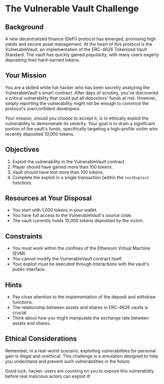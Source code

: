 # The Vulnerable Vault Challenge

## Background
A new decentralized finance (DeFi) protocol has emerged, promising high yields and secure asset management. At the heart of this protocol is the VulnerableVault, an implementation of the ERC-4626 Tokenized Vault Standard. The vault has quickly gained popularity, with many users eagerly depositing their hard-earned tokens.

## Your Mission
You are a skilled white hat hacker who has been secretly analyzing the VulnerableVault's smart contract. After days of scrutiny, you've discovered a critical vulnerability that could put all depositors' funds at risk. However, simply reporting the vulnerability might not be enough to convince the protocol's overconfident developers.

Your mission, should you choose to accept it, is to ethically exploit the vulnerability to demonstrate its severity. Your goal is to drain a significant portion of the vault's funds, specifically targeting a high-profile victim who recently deposited 10,000 tokens.

## Objectives
1. Exploit the vulnerability in the VulnerableVault contract.
2. Player should have gained more than 100 tokens.
3. Vault should have lost more than 100 tokens.
4. Complete the exploit in a single transaction (within the `testExploit` function).

## Resources at Your Disposal
- You start with 1,000 tokens in your wallet.
- You have full access to the VulnerableVault's source code.
- The vault currently holds 10,000 tokens deposited by the victim.

## Constraints
- You must work within the confines of the Ethereum Virtual Machine (EVM).
- You cannot modify the VulnerableVault contract itself.
- Your exploit must be executed through interactions with the vault's public interface.

## Hints
- Pay close attention to the implementation of the deposit and withdraw functions.
- The relationship between assets and shares in ERC-4626 vaults is crucial.
- Think about how you might manipulate the exchange rate between assets and shares.

## Ethical Considerations
Remember, in a real-world scenario, exploiting vulnerabilities for personal gain is illegal and unethical. This challenge is a simulation designed to help you understand and prevent such vulnerabilities in the future.

Good luck, hacker. users are counting on you to expose this vulnerability before real malicious actors can exploit it!
